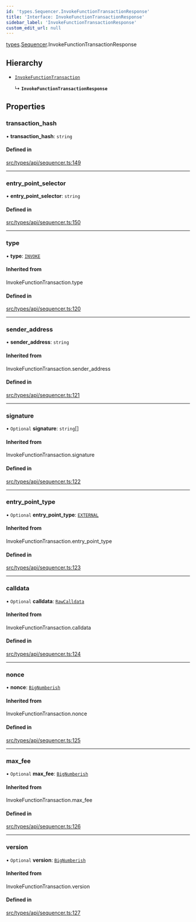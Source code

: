 ```yaml
---
id: 'types.Sequencer.InvokeFunctionTransactionResponse'
title: 'Interface: InvokeFunctionTransactionResponse'
sidebar_label: 'InvokeFunctionTransactionResponse'
custom_edit_url: null
---
```


[types](../namespaces/types.md).[Sequencer](../namespaces/types.Sequencer.md).InvokeFunctionTransactionResponse

## Hierarchy

- [`InvokeFunctionTransaction`](../namespaces/types.Sequencer.md#invokefunctiontransaction)

  ↳ **`InvokeFunctionTransactionResponse`**

## Properties

### transaction_hash

• **transaction_hash**: `string`

#### Defined in

[src/types/api/sequencer.ts:149](https://github.com/starknet-io/starknet.js/blob/v5.29.0/src/types/api/sequencer.ts#L149)

---

### entry_point_selector

• **entry_point_selector**: `string`

#### Defined in

[src/types/api/sequencer.ts:150](https://github.com/starknet-io/starknet.js/blob/v5.29.0/src/types/api/sequencer.ts#L150)

---

### type

• **type**: [`INVOKE`](../enums/types.TransactionType.md#invoke)

#### Inherited from

InvokeFunctionTransaction.type

#### Defined in

[src/types/api/sequencer.ts:120](https://github.com/starknet-io/starknet.js/blob/v5.29.0/src/types/api/sequencer.ts#L120)

---

### sender_address

• **sender_address**: `string`

#### Inherited from

InvokeFunctionTransaction.sender_address

#### Defined in

[src/types/api/sequencer.ts:121](https://github.com/starknet-io/starknet.js/blob/v5.29.0/src/types/api/sequencer.ts#L121)

---

### signature

• `Optional` **signature**: `string`[]

#### Inherited from

InvokeFunctionTransaction.signature

#### Defined in

[src/types/api/sequencer.ts:122](https://github.com/starknet-io/starknet.js/blob/v5.29.0/src/types/api/sequencer.ts#L122)

---

### entry_point_type

• `Optional` **entry_point_type**: [`EXTERNAL`](../enums/types.EntryPointType.md#external)

#### Inherited from

InvokeFunctionTransaction.entry_point_type

#### Defined in

[src/types/api/sequencer.ts:123](https://github.com/starknet-io/starknet.js/blob/v5.29.0/src/types/api/sequencer.ts#L123)

---

### calldata

• `Optional` **calldata**: [`RawCalldata`](../namespaces/types.md#rawcalldata)

#### Inherited from

InvokeFunctionTransaction.calldata

#### Defined in

[src/types/api/sequencer.ts:124](https://github.com/starknet-io/starknet.js/blob/v5.29.0/src/types/api/sequencer.ts#L124)

---

### nonce

• **nonce**: [`BigNumberish`](../namespaces/types.md#bignumberish)

#### Inherited from

InvokeFunctionTransaction.nonce

#### Defined in

[src/types/api/sequencer.ts:125](https://github.com/starknet-io/starknet.js/blob/v5.29.0/src/types/api/sequencer.ts#L125)

---

### max_fee

• `Optional` **max_fee**: [`BigNumberish`](../namespaces/types.md#bignumberish)

#### Inherited from

InvokeFunctionTransaction.max_fee

#### Defined in

[src/types/api/sequencer.ts:126](https://github.com/starknet-io/starknet.js/blob/v5.29.0/src/types/api/sequencer.ts#L126)

---

### version

• `Optional` **version**: [`BigNumberish`](../namespaces/types.md#bignumberish)

#### Inherited from

InvokeFunctionTransaction.version

#### Defined in

[src/types/api/sequencer.ts:127](https://github.com/starknet-io/starknet.js/blob/v5.29.0/src/types/api/sequencer.ts#L127)
